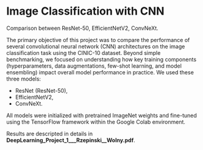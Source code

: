 # Image Classification with CNN
Comparison between ResNet-50, EfficientNetV2, ConvNeXt. 

The primary objective of this project was to compare the performance of several convolutional neural network (CNN) architectures on the image classification task using the CINIC-10 dataset. Beyond simple benchmarking, we focused on understanding how key training components (hyperparameters, data augmentations, few-shot learning, and model ensembling) impact overall model performance in practice. We used these three models:

- ResNet (ResNet-50),
- EfficientNetV2,
- ConvNeXt.

All models were initialized with pretrained ImageNet weights and fine-tuned using the TensorFlow framework within the Google Colab environment.

Results are descripted in details in **DeepLearning_Project_1___Rzepinski__Wolny.pdf**. 
